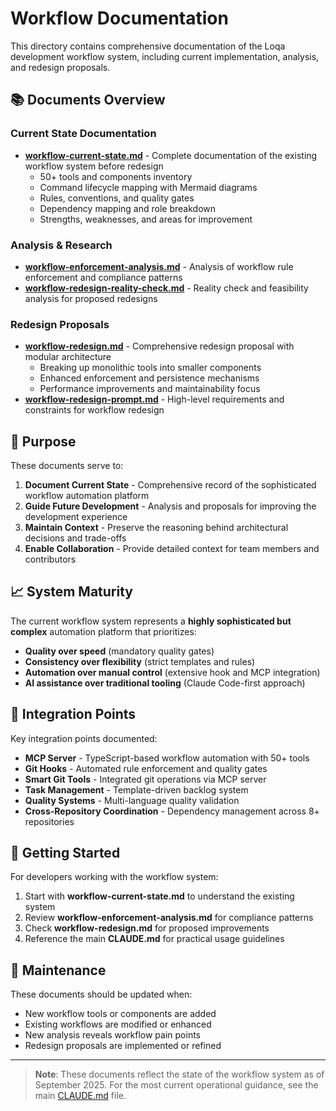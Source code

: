 # Workflow Documentation

This directory contains comprehensive documentation of the Loqa development workflow system, including current implementation, analysis, and redesign proposals.

## 📚 Documents Overview

### Current State Documentation
- **[workflow-current-state.md](./workflow-current-state.md)** - Complete documentation of the existing workflow system before redesign
  - 50+ tools and components inventory
  - Command lifecycle mapping with Mermaid diagrams
  - Rules, conventions, and quality gates
  - Dependency mapping and role breakdown
  - Strengths, weaknesses, and areas for improvement

### Analysis & Research
- **[workflow-enforcement-analysis.md](./workflow-enforcement-analysis.md)** - Analysis of workflow rule enforcement and compliance patterns
- **[workflow-redesign-reality-check.md](./workflow-redesign-reality-check.md)** - Reality check and feasibility analysis for proposed redesigns

### Redesign Proposals
- **[workflow-redesign.md](./workflow-redesign.md)** - Comprehensive redesign proposal with modular architecture
  - Breaking up monolithic tools into smaller components
  - Enhanced enforcement and persistence mechanisms
  - Performance improvements and maintainability focus
- **[workflow-redesign-prompt.md](./workflow-redesign-prompt.md)** - High-level requirements and constraints for workflow redesign

## 🎯 Purpose

These documents serve to:

1. **Document Current State** - Comprehensive record of the sophisticated workflow automation platform
2. **Guide Future Development** - Analysis and proposals for improving the development experience
3. **Maintain Context** - Preserve the reasoning behind architectural decisions and trade-offs
4. **Enable Collaboration** - Provide detailed context for team members and contributors

## 📈 System Maturity

The current workflow system represents a **highly sophisticated but complex** automation platform that prioritizes:
- **Quality over speed** (mandatory quality gates)
- **Consistency over flexibility** (strict templates and rules)
- **Automation over manual control** (extensive hook and MCP integration)
- **AI assistance over traditional tooling** (Claude Code-first approach)

## 🔄 Integration Points

Key integration points documented:
- **MCP Server** - TypeScript-based workflow automation with 50+ tools
- **Git Hooks** - Automated rule enforcement and quality gates
- **Smart Git Tools** - Integrated git operations via MCP server
- **Task Management** - Template-driven backlog system
- **Quality Systems** - Multi-language quality validation
- **Cross-Repository Coordination** - Dependency management across 8+ repositories

## 🚀 Getting Started

For developers working with the workflow system:

1. Start with **workflow-current-state.md** to understand the existing system
2. Review **workflow-enforcement-analysis.md** for compliance patterns
3. Check **workflow-redesign.md** for proposed improvements
4. Reference the main **CLAUDE.md** for practical usage guidelines

## 📝 Maintenance

These documents should be updated when:
- New workflow tools or components are added
- Existing workflows are modified or enhanced
- New analysis reveals workflow pain points
- Redesign proposals are implemented or refined

---

> **Note**: These documents reflect the state of the workflow system as of September 2025. For the most current operational guidance, see the main [CLAUDE.md](../../CLAUDE.md) file.